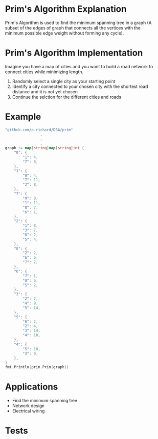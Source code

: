 # Prim's Algorithm Explanation

Prim's Algorithm is used to find the minimum spanning tree in a graph (A subset of the edges of graph that connects all the vertices with the minimum possible edge weight without forming any cycle).

# Prim's Algorithm Implementation

Imagine you have a map of cities and you want to build a road network to connect cities while minimizing length.

1. Randomly select a single city as your starting point
2. Identify a city connected to your chosen city with the shortest road distance and it is not yet chosen
3. Continue the selction for the different cities and roads

# Example

```go
"github.com/o-richard/DSA/prim"
                .
                .
                .
graph := map[string]map[string]int {
    "0": {
        "1": 4,
        "7": 8,
    },
    "1": {
        "0": 4,
        "7": 11,
        "2": 8,
    },
    "7": {
        "0": 8,
        "1": 11,
        "8": 7,
        "6": 1,
    },
    "2": {
        "1": 8,
        "3": 7,
        "8": 2,
        "5": 4,
    },
    "8": {
        "2": 2,
        "6": 6,
        "7": 7,
    },
    "6": {
        "7": 1,
        "8": 6,
        "5": 2,
    },
    "3": {
        "2": 7,
        "4": 9,
        "5": 14,
    },
    "5": {
        "6": 2,
        "2": 4,
        "3": 14,
        "4": 10,
    },
    "4": {
        "5": 10,
        "3": 9,
    },
}
fmt.Println(prim.Prim(graph))
```

# Applications

- Find the minimum spanning tree
- Network design
- Electrical wiring

# Tests

